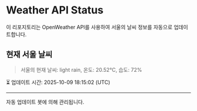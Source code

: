 
# Weather API Status

이 리포지토리는 OpenWeather API를 사용하여 서울의 날씨 정보를 자동으로 업데이트합니다.

## 현재 서울 날씨
> 서울의 현재 날씨: light rain, 온도: 20.52°C, 습도: 72%

⏳ 업데이트 시간: 2025-10-09 18:15:02 (UTC)

---
자동 업데이트 봇에 의해 관리됩니다.
